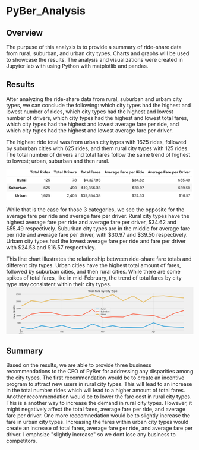# PyBer_Analysis

## Overview
  The purpuse of this analysis is to provide a summary of ride-share data from rural, suburban, and urban city types. Charts and graphs will be used to showcase the results. The analysis and visualizations were created in Jupyter lab with using Python with matplotlib and pandas.

## Results
  After analyzing the ride-share data from rural, suburban and urbam city types, we can conclude the following:
which city types had the highest and lowest number of rides,
which city types had the highest and lowest number of drivers,
which city types had the highest and lowest total fares,
which city types had the highest and lowest average fare per ride, and
which city types had the highest and lowest average fare per driver. 

  The highest ride total was from urban city types with 1625 rides, followed by suburban cities with 625 rides, and them rural city types with 125 rides. The total number of drivers and total fares follow the same trend of highest to lowest; urban, suburban and then rural. 

![table](Analysis/Pyber_summary_table.png)

  While that is the case for those 3 categories, we see the opposite for the average fare per ride and average fare per driver. Rural city types have the highest average fare per ride and average fare per driver, $34.62 and $55.49 respectively. Suburban city types are in the middle for average fare per ride and average fare per driver, with $30.97 and $39.50 respectively. Urbam city types had the lowest average fare per ride and fare per driver with $24.53 and $16.57 respectivley.

This line chart illustrates the relationship between ride-share fare totals and different city types. Urban cities have the highest total amount of fares, followed by suburban cities, and then rural cities. While there are some spikes of total fares, like in mid-February, the trend of total fares by city type stay consistent within their city types.
![chart](Analysis/PyBer_fare_summary.png)

## Summary

Based on the results, we are able to provide three business recommendations to the CEO of PyBer for addressing any disparities among the city types. The first recommendation would be to create an incentive program to attract new users in rural city types. This will lead to an increase in the total number rides which will lead to a higher amount of total fares. Another recommendation would be to lower the fare cost in rural city types. This is a another way to increase the demand in rural city types. However, it might negatively affect the total fares, average fare per ride, and average fare per driver.
One more reccomnedation would be to slightly increase the fare in urban city types. Increasing the fares within urban city types would create an increase of total fares, average fare per ride, and average fare per driver. I emphsize "slightly increase" so we dont lose any business to competitors.
